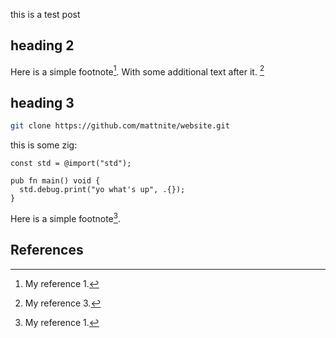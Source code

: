 
this is a test post

## heading 2

Here is a simple footnote[^1]. With some additional text after it. [^3]

## heading 3

```sh
git clone https://github.com/mattnite/website.git
```

this is some zig:

```zig
const std = @import("std");

pub fn main() void {
  std.debug.print("yo what's up", .{});
}
```

Here is a simple footnote[^1].

## References

[^1]: My reference 1.
[^2]: My reference 2.
[^3]: My reference 3.
